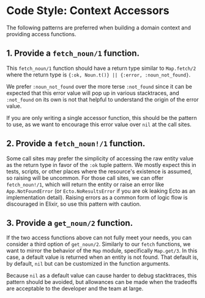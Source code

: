 # Code Style: Context Accessors

The following patterns are preferred when building a domain context and providing access functions.

## 1. Provide a `fetch_noun/1` function.

This `fetch_noun/1` function should have a return type similar to `Map.fetch/2` where the return type is `{:ok, Noun.t()} || {:error, :noun_not_found}`.

We prefer `:noun_not_found` over the more terse `:not_found` since it can be expected that this error value will pop up in various stacktraces, and `:not_found` on its own is not that helpful to understand the origin of the error value.

If you are only writing a single accessor function, this should be the pattern to use, as we want to encourage this error value over `nil` at the call sites.

## 2. Provide a `fetch_noun!/1` function.

Some call sites may prefer the simplicity of accessing the raw entity value as the return type in favor of the `:ok` tuple pattern. We mostly expect this in tests, scripts, or other places where the resource's existence is assumed, so raising will be uncommon. For those call sites, we can offer `fetch_noun!/1`, which will return the entity or raise an error like `App.NotFoundError` (or `Ecto.NoResultsError` if you are ok leaking Ecto as an implementation detail). Raising errors as a common form of logic flow is discouraged in Elixir, so use this pattern with caution.

## 3. Provide a `get_noun/2` function.

If the two access functions above can not fully meet your needs, you can consider a third option of `get_noun/2`. Similarly to our `fetch` functions, we want to mirror the behavior of the `Map` module, specifically `Map.get/3`. In this case, a default value is returned when an entity is not found. That default is, by default, `nil` but can be customized in the function arguments.

Because `nil` as a default value can cause harder to debug stacktraces, this pattern should be avoided, but allowances can be made when the tradeoffs are acceptable to the developer and the team at large.
